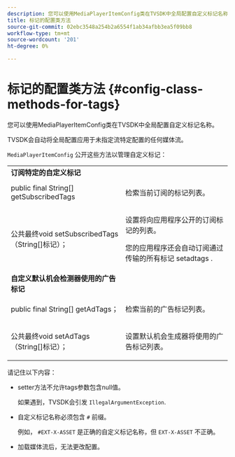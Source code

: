 ```yaml
---
description: 您可以使用MediaPlayerItemConfig类在TVSDK中全局配置自定义标记名称。
title: 标记的配置类方法
source-git-commit: 02ebc3548a254b2a6554f1ab34afbb3ea5f09bb8
workflow-type: tm+mt
source-wordcount: '201'
ht-degree: 0%

---
```


# 标记的配置类方法 {#config-class-methods-for-tags}

您可以使用MediaPlayerItemConfig类在TVSDK中全局配置自定义标记名称。

TVSDK会自动将全局配置应用于未指定流特定配置的任何媒体流。

`MediaPlayerItemConfig` 公开这些方法以管理自定义标记：

<table id="table_B37A6C75270D47BC99258F2884AD6905"> 
 <tbody> 
  <tr> 
   <td colname="col1"> <b>订阅特定的自定义标记</b> </td> 
   <td colname="col2"> </td> 
  </tr> 
  <tr> 
   <td colname="col1"> <span class="codeph"> public final String[] getSubscribedTags </span> </td> 
   <td colname="col2"> <p>检索当前订阅的标记列表。 </p> </td> 
  </tr> 
  <tr> 
   <td colname="col1"> <span class="codeph"> 公共最终void setSubscribedTags（String[]标记）； </span> </td> 
   <td colname="col2"> <p>设置将向应用程序公开的订阅标记的列表。 </p> <p>您的应用程序还会自动订阅通过传输的所有标记 <span class="codeph"> setadtags </span>. </p> </td> 
  </tr> 
  <tr> 
   <td colname="col1"> <b>自定义默认机会检测器使用的广告标记</b> </td> 
   <td colname="col2"> </td> 
  </tr> 
  <tr> 
   <td colname="col1"> <span class="codeph"> public final String[] getAdTags； </span> </td> 
   <td colname="col2"> <p>检索当前的广告标记列表。 </p> </td> 
  </tr> 
  <tr> 
   <td colname="col1"> <span class="codeph"> 公共最终void setAdTags（String[]标记）； </span> </td> 
   <td colname="col2"> <p>设置默认机会生成器将使用的广告标记列表。 </p> </td> 
  </tr> 
 </tbody> 
</table>

请记住以下内容：

* setter方法不允许tags参数包含null值。

  如果遇到，TVSDK会引发 `IllegalArgumentException`.
* 自定义标记名称必须包含 `#` 前缀。

  例如， `#EXT-X-ASSET` 是正确的自定义标记名称，但 `EXT-X-ASSET` 不正确。

* 加载媒体流后，无法更改配置。
